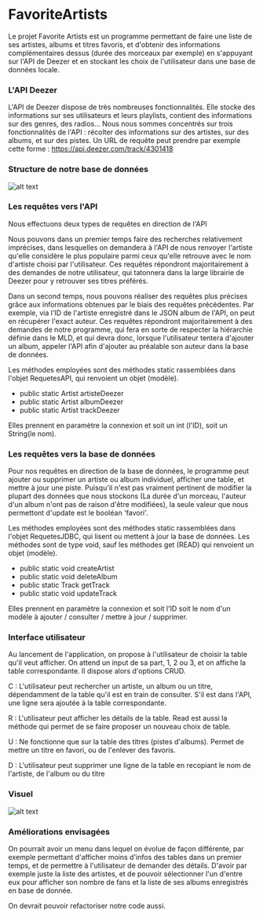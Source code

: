 # FavoriteArtists


Le projet Favorite Artists est un programme permettant de faire une liste de ses artistes, albums et titres favoris, et d'obtenir des informations complémentaires dessus (durée des morceaux par exemple) en s'appuyant sur l'API de Deezer et en stockant les choix de l'utilisateur dans une base de données locale.



### L'API Deezer ###

L'API de Deezer dispose de très nombreuses fonctionnalités. Elle stocke des informations sur ses utilisateurs et leurs playlists, contient des informations sur des genres, des radios...
Nous nous sommes concentrés sur trois fonctionnalités de l'API : récolter des informations sur des artistes, sur des albums, et sur des pistes.
Un URL de requête peut prendre par exemple cette forme : https://api.deezer.com/track/4301418


### Structure de notre base de données ###

![alt text](https://i.imgur.com/QI7SG3L.png)

### Les requêtes vers l'API ###

Nous effectuons deux types de requêtes en direction de l'API 

Nous pouvons dans un premier temps faire des recherches relativement imprécises, dans lesquelles on demandera à l'API de nous renvoyer l'artiste qu'elle considère le plus populaire parmi ceux qu'elle retrouve avec le nom d'artiste choisi par l'utilisateur.
Ces requêtes répondront majoritairement à des demandes de notre utilisateur, qui tatonnera dans la large librairie de Deezer pour y retrouver ses titres préférés.

Dans un second temps, nous pouvons réaliser des requêtes plus précises grâce aux informations obtenues par le biais des requêtes précédentes. Par exemple, via l'ID de l'artiste enregistré dans le JSON album de l'API, on peut en récupérer l'exact auteur.
Ces requêtes répondront majoritairement à des demandes de notre programme, qui fera en sorte de respecter la hiérarchie définie dans le MLD, et qui devra donc, lorsque l'utilisateur tentera d'ajouter un album, appeler l'API afin d'ajouter au préalable son auteur dans la base de données.

Les méthodes employées sont des méthodes static rassemblées dans l'objet RequetesAPI, qui renvoient un objet (modèle).
  - public static Artist artisteDeezer
  - public static Artist albumDeezer
  - public static Artist trackDeezer
  
Elles prennent en paramètre la connexion et soit un int (l'ID), soit un String(le nom).


### Les requêtes vers la base de données ###

Pour nos requêtes en direction de la base de données, le programme peut ajouter ou supprimer un artiste ou album individuel, afficher une table, et mettre à jour une piste. Puisqu'il n'est pas vraiment pertinent de modifier la plupart des données que nous stockons (La durée d'un morceau, l'auteur d'un album n'ont pas de raison d'être modifiées), la seule valeur que nous permettont d'update est le booléan 'favori'.

Les méthodes employées sont des méthodes static rassemblées dans l'objet RequetesJDBC, qui lisent ou mettent à jour la base de données. Les méthodes sont de type void, sauf les méthodes get (READ) qui renvoient un objet (modèle).
  - public static void createArtist
  - public static void deleteAlbum
  - public static Track getTrack
  - public static void updateTrack
  
  Elles prennent en paramètre la connexion et soit l'ID soit le nom d'un modèle à ajouter / consulter / mettre à jour / supprimer.

### Interface utilisateur ###

Au lancement de l'application, on propose à l'utilisateur de choisir la table qu'il veut afficher.
On attend un input de sa part, 1, 2 ou 3, et on affiche la table correspondante. Il dispose alors d'options CRUD.

C : L'utilisateur peut rechercher un artiste, un album ou un titre, dépendamment de la table qu'il est en train de consulter. S'il est dans l'API, une ligne sera ajoutée à la table correspondante.

R : L'utilisateur peut afficher les détails de la table. Read est aussi la méthode qui permet de se faire proposer un nouveau choix de table.

U : Ne fonctionne que sur la table des titres (pistes d'albums). Permet de mettre un titre en favori, ou de l'enlever des favoris.

D : L'utilisateur peut supprimer une ligne de la table en recopiant le nom de l'artiste, de l'album ou du titre


### Visuel ###

![alt text](https://i.imgur.com/GMe3TOH.png)

### Améliorations envisagées ###

On pourrait avoir un menu dans lequel on évolue de façon différente, par exemple permettant d'afficher moins d'infos des tables dans un premier temps, et de permettre à l'utilisateur de demander des détails. D'avoir par exemple juste la liste des artistes, et de pouvoir sélectionner l'un d'entre eux pour afficher son nombre de fans et la liste de ses albums enregistrés en base de donnée.

On devrait pouvoir refactoriser notre code aussi.
